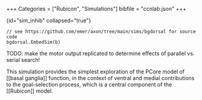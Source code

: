 +++
Categories = ["Rubicon", "Simulations"]
bibfile = "ccnlab.json"
+++

{id="sim_inhib" collapsed="true"}
```Goal
// see https://github.com/emer/axon/tree/main/sims/bgdorsal for source code
bgdorsal.EmbedSim(b)
```

<div>

TODO: make the motor output replicated to determine effects of parallel vs. serial search!

This simulation provides the simplest exploration of the PCore model of [[basal ganglia]] function, in the context of ventral and medial contributions to the goal-selection process, which is a central component of the [[Rubicon]] model.



